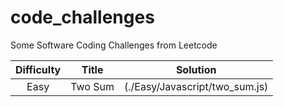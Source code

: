 # code_challenges
Some Software Coding Challenges from Leetcode


| Difficulty | Title | Solution |
| :--------: | :---: | :---: |
| Easy | Two Sum | (./Easy/Javascript/two_sum.js) |
